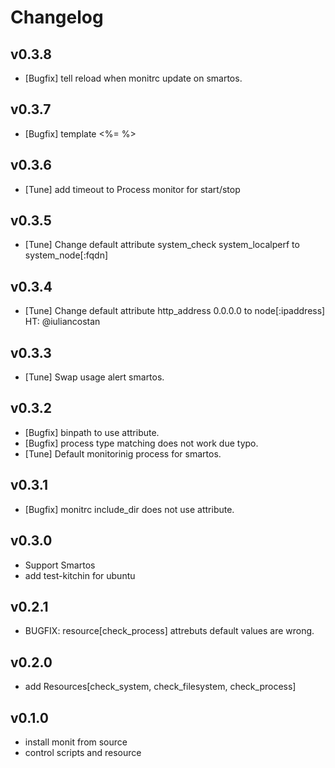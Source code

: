 # Changelog

## v0.3.8

- [Bugfix] tell reload when monitrc update on smartos.

## v0.3.7

- [Bugfix] template <%= %>

## v0.3.6

- [Tune] add timeout to Process monitor for start/stop

## v0.3.5

- [Tune] Change default attribute system_check system_localperf to system_node[:fqdn]

## v0.3.4

- [Tune] Change default attribute http_address 0.0.0.0 to node[:ipaddress] HT: @iuliancostan

## v0.3.3

- [Tune] Swap usage alert smartos.

## v0.3.2

- [Bugfix] binpath to use attribute.
- [Bugfix] process type matching does not work due typo.
- [Tune] Default monitorinig process for smartos. 

## v0.3.1

- [Bugfix] monitrc include_dir does not use attribute.

## v0.3.0

- Support Smartos
- add test-kitchin for ubuntu

## v0.2.1

- BUGFIX: resource[check_process] attrebuts default values are wrong.

## v0.2.0

- add Resources[check_system, check_filesystem, check_process]


## v0.1.0

- install monit from source
- control scripts and resource
